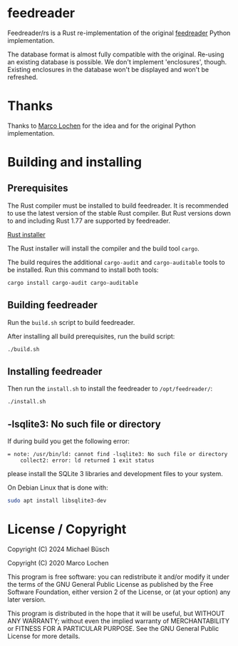 # feedreader

Feedreader/rs is a Rust re-implementation of the original [feedreader](https://github.com/mlochen/feedreader) Python implementation.

The database format is almost fully compatible with the original.
Re-using an existing database is possible.
We don't implement 'enclosures', though.
Existing enclosures in the database won't be displayed and won't be refreshed.

# Thanks

Thanks to [Marco Lochen](https://github.com/mlochen) for the idea and for the original Python implementation.

# Building and installing

## Prerequisites

The Rust compiler must be installed to build feedreader.
It is recommended to use the latest version of the stable Rust compiler.
But Rust versions down to and including Rust 1.77 are supported by feedreader.

[Rust installer](https://www.rust-lang.org/tools/install)

The Rust installer will install the compiler and the build tool `cargo`.

The build requires the additional `cargo-audit` and `cargo-auditable` tools to be installed.
Run this command to install both tools:

```sh
cargo install cargo-audit cargo-auditable
```

## Building feedreader

Run the `build.sh` script to build feedreader.

After installing all build prerequisites, run the build script:

```sh
./build.sh
```

## Installing feedreader

Then run the `install.sh` to install the feedreader to `/opt/feedreader/`:

```sh
./install.sh
```

## -lsqlite3: No such file or directory

If during build you get the following error:

```
= note: /usr/bin/ld: cannot find -lsqlite3: No such file or directory
    collect2: error: ld returned 1 exit status
```

please install the SQLite 3 libraries and development files to your system.

On Debian Linux that is done with:

```sh
sudo apt install libsqlite3-dev
```

# License / Copyright

Copyright (C) 2024 Michael Büsch

Copyright (C) 2020 Marco Lochen

This program is free software: you can redistribute it and/or modify
it under the terms of the GNU General Public License as published by
the Free Software Foundation, either version 2 of the License, or
(at your option) any later version.

This program is distributed in the hope that it will be useful,
but WITHOUT ANY WARRANTY; without even the implied warranty of
MERCHANTABILITY or FITNESS FOR A PARTICULAR PURPOSE.  See the
GNU General Public License for more details.
